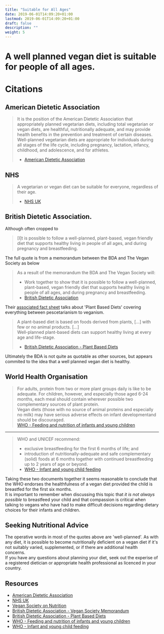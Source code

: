```yaml
---
title: "Suitable for All Ages"
date: 2019-06-01T14:09:20+01:00
lastmod: 2019-06-01T14:09:20+01:00
draft: false
description: ""
weight: 5
---
```


# A well planned vegan diet is suitable for people of all ages.

# Citations 

## American Dietetic Association
> It is the position of the American Dietetic Association that appropriately planned vegetarian diets, including total vegetarian or vegan diets, are healthful, nutritionally adequate, and may provide health benefits in the prevention and treatment of certain diseases. Well-planned vegetarian diets are appropriate for individuals during all stages of the life cycle, including pregnancy, lactation, infancy, childhood, and adolescence, and for athletes.  
> - [American Dietetic Association](https://www.ncbi.nlm.nih.gov/pubmed/19562864)

## NHS

> A vegetarian or vegan diet can be suitable for everyone, regardless of their age.  
> - [NHS UK](https://www.nhs.uk/live-well/eat-well/healthy-eating-vegetarians-vegans/)

## British Dietetic Association.
Although often cropped to  

> [I]t is possible to follow a well-planned, plant-based, vegan friendly diet that supports healthy living in people of all ages, and during pregnancy and breastfeeding.   

The full quote is from a memorandum between the BDA and The Vegan Society as below

> As a result of the memorandum the BDA and The Vegan Society will:  
> - Work together to show that it is possible to follow a well-planned, plant-based, vegan friendly diet that supports healthy living in people of all ages, and during pregnancy and breastfeeding.   
> - [British Dietetic Association](https://www.bda.uk.com/about/workwithus/bda_and_vegan_society_mou)

Their [associated fact sheet](https://www.bda.uk.com/foodfacts/plant-based_diet) talks about 'Plant Based Diets' covering everything between pescetarianism to veganism.

> A plant-based diet is based on foods derived from plants, [...] with few or no animal products.
> [...]  
> Well-planned plant-based diets can support healthy living at every age and life-stage.   
> - [British Dietetic Association - Plant Based Diets](https://www.bda.uk.com/foodfacts/plant-based_diet)

Ultimately the BDA is not quite as quotable as other sources, but appears commited to the idea that a well planned vegan diet is healthy.

## World Health Organisation

> For adults, protein from two or more plant groups daily is like to be adequate. For children, however, and especially those aged 6-24 months, each meal should contain wherever possible two complementary sources of plant protein.  
>  Vegan diets (those with no source of animal proteins and especially no milk) may have serious adverse effects on infant developmentand should be discouraged.  
> [WHO - Feeding and nutrition of infants and young children](http://www.euro.who.int/__data/assets/pdf_file/0004/98302/WS_115_2000FE.pdf)

----

> WHO and UNICEF recommend:  
> - exclusive breastfeeding for the first 6 months of life; and  
> - introduction of nutritionally-adequate and safe complementary (solid) foods at 6 months together with continued breastfeeding up to 2 years of age or beyond.  
> - [WHO - Infant and young child feeding](https://www.who.int/en/news-room/fact-sheets/detail/infant-and-young-child-feeding)

Taking these two documents together it seems reasonable to conclude that the WHO endorses the healthfulness of a vegan diet provided the child is breastfed for the first six months.  
It is important to remember when discussing this topic that _it is not always possible_ to breastfeed your child and that compassion is critical when talking to vegans who have had to make difficult decisions regarding dietary choices for their infants and children.

## Seeking Nutritional Advice

The operative words in most of the quotes above are 'well-planned'. As with any diet, it is possible to become nutritionally deficient on a vegan diet if it's not suitably varied, supplemented, or if there are additional health concerns.  
If you have any questions about planning your diet, seek out the experise of a registered dietician or appropriate health professional as licenced in your country.

## Resources

- [American Dietetic Association](https://www.ncbi.nlm.nih.gov/pubmed/19562864)
- [NHS UK](https://www.nhs.uk/live-well/eat-well/healthy-eating-vegetarians-vegans/)
- [Vegan Society on Nutrition](https://www.vegansociety.com/resources/nutrition-and-health)
- [British Dietetic Association - Vegan Society Memorandum](https://www.bda.uk.com/about/workwithus/bda_and_vegan_society_mou)
- [British Dietetic Association - Plant Based Diets](https://www.bda.uk.com/foodfacts/plant-based_diet)
- [WHO - Feeding and nutrition of infants and young children](http://www.euro.who.int/__data/assets/pdf_file/0004/98302/WS_115_2000FE.pdf)
- [WHO - Infant and young child feeding](https://www.who.int/en/news-room/fact-sheets/detail/infant-and-young-child-feeding)